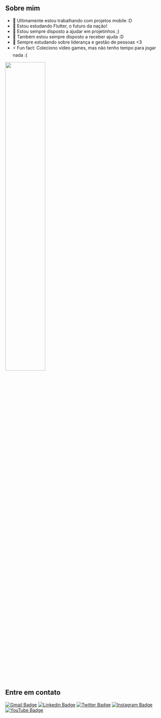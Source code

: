 
## Sobre mim

- 🔭 Ultimamente estou trabalhando com projetos mobile :D
- 🌱 Estou estudando Flutter, o futuro da nação!
- 👯 Estou sempre disposto a ajudar em projetinhos ;)
- 🤔 Também estou sempre disposto a receber ajuda :D
- 💬 Sempre estudando sobre liderança e gestão de pessoas <3
- ⚡ Fun fact: Coleciono vídeo games, mas não tenho tempo para jogar nada :(

<img height="50%" width="auto" src ="https://github-readme-stats.vercel.app/api?username=realAfonso&show_icons=true&count_private=true&theme=darcula&hide_border=true&hide=issues,contribs&bg_color=00000000">

## Entre em contato
[![Gmail Badge](https://img.shields.io/badge/-e--mail-DB4437?style=flat-square&logo=Gmail&logoColor=white&link=mailto:mano.afonso93@gmail.com)](mailto:mano.afonso93@gmail.com)
[![Linkedin Badge](https://img.shields.io/badge/-LinkedIn-0e76a8?style=flat-square&logo=Linkedin&logoColor=white&link=https://www.linkedin.com/in/manoel-afonso-14496835/)](https://www.linkedin.com/in/manoel-afonso-14496835/)
[![Twitter Badge](https://img.shields.io/badge/-Twitter-1DA1F2?style=flat-square&logo=Twitter&logoColor=white&link=https://www.twitter.com/realAfonso/)](https://www.twitter.com/realAfonso/)
[![Instagram Badge](https://img.shields.io/badge/-Instagram-833AB4?style=flat-square&logo=Instagram&logoColor=white&link=https://www.instagram.com/realAfonso/)](https://www.instagram.com/realAfonso/)
[![YouTube Badge](https://img.shields.io/badge/-YouTube-FF0000?style=flat-square&logo=YouTube&logoColor=white&link=https://www.youtube.com/channel/UCsG0mu1GuL_ZhaBfrbTyxcQ)](https://www.youtube.com/channel/UCsG0mu1GuL_ZhaBfrbTyxcQ)
